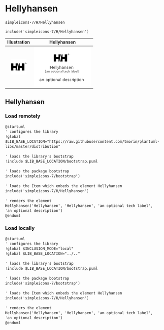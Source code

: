 # Hellyhansen


```text
simpleicons-7/H/Hellyhansen
```

```text
include('simpleicons-7/H/Hellyhansen')
```



| Illustration | Hellyhansen |
| :---: | :---: |
| ![illustration for Illustration](../../simpleicons-7/H/Hellyhansen.png) | ![illustration for Hellyhansen](../../simpleicons-7/H/Hellyhansen.Local.png) |




## Hellyhansen

### Load remotely
```plantuml
@startuml
' configures the library
!global $LIB_BASE_LOCATION="https://raw.githubusercontent.com/tmorin/plantuml-libs/master/distribution"

' loads the library's bootstrap
!include $LIB_BASE_LOCATION/bootstrap.puml

' loads the package bootstrap
include('simpleicons-7/bootstrap')

' loads the Item which embeds the element Hellyhansen
include('simpleicons-7/H/Hellyhansen')

' renders the element
Hellyhansen('Hellyhansen', 'Hellyhansen', 'an optional tech label', 'an optional description')
@enduml
```

### Load locally
```plantuml
@startuml
' configures the library
!global $INCLUSION_MODE="local"
!global $LIB_BASE_LOCATION="../.."

' loads the library's bootstrap
!include $LIB_BASE_LOCATION/bootstrap.puml

' loads the package bootstrap
include('simpleicons-7/bootstrap')

' loads the Item which embeds the element Hellyhansen
include('simpleicons-7/H/Hellyhansen')

' renders the element
Hellyhansen('Hellyhansen', 'Hellyhansen', 'an optional tech label', 'an optional description')
@enduml
```

